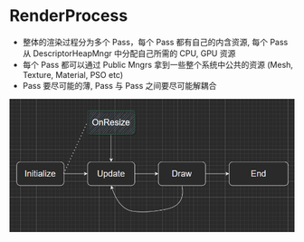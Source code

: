 # RenderProcess

* 整体的渲染过程分为多个 Pass，每个 Pass 都有自己的内含资源, 每个 Pass 从 DescriptorHeapMngr 中分配自己所需的 CPU, GPU 资源
* 每个 Pass 都可以通过 Public Mngrs 拿到一些整个系统中公共的资源 (Mesh, Texture, Material, PSO etc)
* Pass 要尽可能的薄, Pass 与 Pass 之间要尽可能解耦合

<img src="./images/pass.png">
